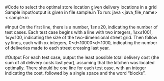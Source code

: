 #Code to select the optimal store location given delivery locations in a grid
Sample input/output is given in file sample.in 
To run: java <java_file_name> < sample.in

#Input
On the first line, there is a number, 1≤n≤20, indicating the number of test cases. Each test case begins with a line with two integers, 1≤x≤1001, 1≤y≤100, indicating the size of the two-dimensional street grid. Then follow yy lines, each with xx integers, 0≤d≤10000≤d≤1000, indicating the number of deliveries made to each street crossing last year.

#Output
For each test case, output the least possible total delivery cost (the sum of all delivery costs last year), assuming that the kitchen was located optimally. There should be one line for each test case, with an integer indicating the cost, followed by a single space and the word “blocks”.
